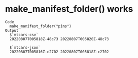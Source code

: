 # make_manifest_folder() works

    Code
      make_manifest_folder("pins")
    Output
      $`mtcars-csv`
      20220807T005818Z-48c73 20220807T005820Z-48c73 
      
      $`mtcars-json`
      20220807T005816Z-c2702 20220807T005818Z-c2702 
      

